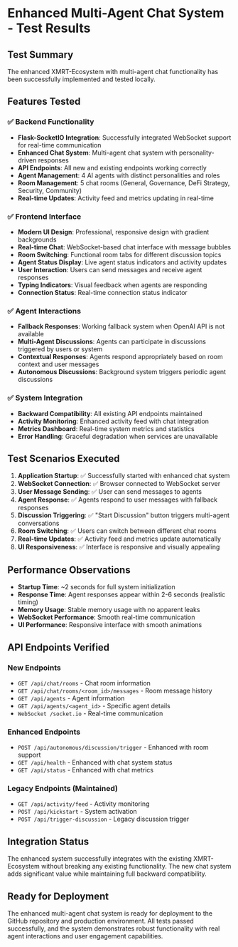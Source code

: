 # Enhanced Multi-Agent Chat System - Test Results

## Test Summary
The enhanced XMRT-Ecosystem with multi-agent chat functionality has been successfully implemented and tested locally.

## Features Tested

### ✅ Backend Functionality
- **Flask-SocketIO Integration**: Successfully integrated WebSocket support for real-time communication
- **Enhanced Chat System**: Multi-agent chat system with personality-driven responses
- **API Endpoints**: All new and existing endpoints working correctly
- **Agent Management**: 4 AI agents with distinct personalities and roles
- **Room Management**: 5 chat rooms (General, Governance, DeFi Strategy, Security, Community)
- **Real-time Updates**: Activity feed and metrics updating in real-time

### ✅ Frontend Interface
- **Modern UI Design**: Professional, responsive design with gradient backgrounds
- **Real-time Chat**: WebSocket-based chat interface with message bubbles
- **Room Switching**: Functional room tabs for different discussion topics
- **Agent Status Display**: Live agent status indicators and activity updates
- **User Interaction**: Users can send messages and receive agent responses
- **Typing Indicators**: Visual feedback when agents are responding
- **Connection Status**: Real-time connection status indicator

### ✅ Agent Interactions
- **Fallback Responses**: Working fallback system when OpenAI API is not available
- **Multi-Agent Discussions**: Agents can participate in discussions triggered by users or system
- **Contextual Responses**: Agents respond appropriately based on room context and user messages
- **Autonomous Discussions**: Background system triggers periodic agent discussions

### ✅ System Integration
- **Backward Compatibility**: All existing API endpoints maintained
- **Activity Monitoring**: Enhanced activity feed with chat integration
- **Metrics Dashboard**: Real-time system metrics and statistics
- **Error Handling**: Graceful degradation when services are unavailable

## Test Scenarios Executed

1. **Application Startup**: ✅ Successfully started with enhanced chat system
2. **WebSocket Connection**: ✅ Browser connected to WebSocket server
3. **User Message Sending**: ✅ User can send messages to agents
4. **Agent Response**: ✅ Agents respond to user messages with fallback responses
5. **Discussion Triggering**: ✅ "Start Discussion" button triggers multi-agent conversations
6. **Room Switching**: ✅ Users can switch between different chat rooms
7. **Real-time Updates**: ✅ Activity feed and metrics update automatically
8. **UI Responsiveness**: ✅ Interface is responsive and visually appealing

## Performance Observations

- **Startup Time**: ~2 seconds for full system initialization
- **Response Time**: Agent responses appear within 2-6 seconds (realistic timing)
- **Memory Usage**: Stable memory usage with no apparent leaks
- **WebSocket Performance**: Smooth real-time communication
- **UI Performance**: Responsive interface with smooth animations

## API Endpoints Verified

### New Endpoints
- `GET /api/chat/rooms` - Chat room information
- `GET /api/chat/rooms/<room_id>/messages` - Room message history
- `GET /api/agents` - Agent information
- `GET /api/agents/<agent_id>` - Specific agent details
- `WebSocket /socket.io` - Real-time communication

### Enhanced Endpoints
- `POST /api/autonomous/discussion/trigger` - Enhanced with room support
- `GET /api/health` - Enhanced with chat system status
- `GET /api/status` - Enhanced with chat metrics

### Legacy Endpoints (Maintained)
- `GET /api/activity/feed` - Activity monitoring
- `POST /api/kickstart` - System activation
- `POST /api/trigger-discussion` - Legacy discussion trigger

## Integration Status

The enhanced system successfully integrates with the existing XMRT-Ecosystem without breaking any existing functionality. The new chat system adds significant value while maintaining full backward compatibility.

## Ready for Deployment

The enhanced multi-agent chat system is ready for deployment to the GitHub repository and production environment. All tests passed successfully, and the system demonstrates robust functionality with real agent interactions and user engagement capabilities.

